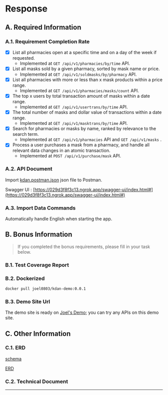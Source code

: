 # Response
## A. Required Information
### A.1. Requirement Completion Rate
- [x] List all pharmacies open at a specific time and on a day of the week if requested.
  - Implemented at `GET /api/v1/pharmacies/by/time` API.
- [x] List all masks sold by a given pharmacy, sorted by mask name or price.
  - Implemented at `GET /api/v1/soldmasks/by/pharmacy` API.
- [x] List all pharmacies with more or less than x mask products within a price range.
  - Implemented at `GET /api/v1/pharmacies/masks/count` API.
- [x] The top x users by total transaction amount of masks within a date range.
  - Implemented at `GET /api/v1/usertrans/by/time` API.
- [x] The total number of masks and dollar value of transactions within a date range.
  - Implemented at `GET /api/v1/masktrans/by/time` API.
- [x] Search for pharmacies or masks by name, ranked by relevance to the search term.
  - Implemented at `GET /api/v1/pharmacies` API and `GET /api/v1/masks` .
- [x] Process a user purchases a mask from a pharmacy, and handle all relevant data changes in an atomic transaction.
  - Implemented at `POST /api/v1/purchase/mask` API.
  
### A.2. API Document
Import [kdan.postman.json](./kdan.postman.json) json file to Postman.

Swagger UI : [https://029d3f8f3c13.ngrok.app/swagger-ui/index.html#](https://029d3f8f3c13.ngrok.app/swagger-ui/index.html#)

### A.3. Import Data Commands
Automatically handle English when starting the app.

## B. Bonus Information

>  If you completed the bonus requirements, please fill in your task below.
### B.1. Test Coverage Report

### B.2. Dockerized

```bash
docker pull joel0803/kdan-demo:0.0.1
```

### B.3. Demo Site Url
The demo site is ready on [Joel's Demo](https://029d3f8f3c13.ngrok.app); you can try any APIs on this demo site.

## C. Other Information

### C.1. ERD
[schema](./kdan-schema.sql)

[ERD](./ERD.jpg)

### C.2. Technical Document

- --
